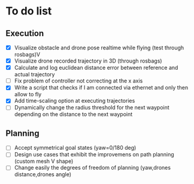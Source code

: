 # To do list
## Execution 
- [x] Visualize obstacle and drone pose realtime while flying (test through rosbags)V
- [x] Visualize drone recorded trajectory in 3D (through rosbags)
- [x] Calculate and log euclidean distance error between reference and actual trajectory
- [ ] Fix problem of controller not correcting at the x axis
- [x] Write a script that checks if I am connected via ethernet and only then allow to fly
- [x] Add time-scaling option at executing trajectories
- [ ] Dynamically change the radius threshold for the next waypoint depending on the distance to the next waypoint

## Planning
- [ ] Accept symmetrical goal states (yaw=0/180 deg)
- [ ] Design use cases that exhibit the improvemens on path planning (custom mesh V shape)    
- [ ] Change easily the degrees of freedom of planning (yaw,drones distance,drones angle)
